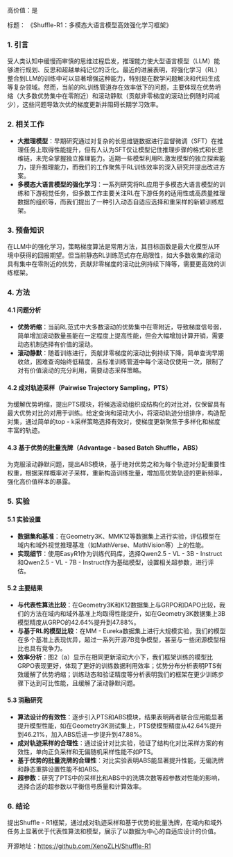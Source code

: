 高价值：是

标题：
《Shuffle-R1：多模态大语言模型高效强化学习框架》

### 1. 引言
受人类认知中缓慢而审慎的思维过程启发，推理能力使大型语言模型（LLM）能够进行规划、反思和超越单纯记忆的泛化。最近的进展表明，将强化学习（RL）整合到LLM的训练中可以显著增强这种能力，特别是在数学问题解决和代码生成等复杂领域。然而，当前的RL训练管道存在效率低下的问题，主要体现在优势坍缩（大多数优势集中在零附近）和滚动静默（贡献非零梯度的滚动比例随时间减少），这些问题导致次优的梯度更新并阻碍长期学习效率。

### 2. 相关工作
- **大推理模型**：早期研究通过对复杂的长思维链数据进行监督微调（SFT）在推理任务上取得性能提升，但有人认为SFT仅让模型记住推理步骤的格式和长思维链，未完全掌握独立推理能力。近期一些模型利用RL激发模型的独立探索能力，提升推理能力，而我们的工作聚焦于RL训练效率的深入研究并提出改进方案。
- **多模态大语言模型的强化学习**：一系列研究将RL应用于多模态大语言模型的训练和下游视觉任务，但多数工作主要关注RL在下游任务的适用性或高质量推理数据的组织等，而我们提出了一种引入动态自适应选择和重采样的新颖训练框架。

### 3. 预备知识
在LLM中的强化学习，策略梯度算法是常用方法，其目标函数是最大化模型从环境中获得的回报期望。但当前静态RL训练范式存在局限性，如大多数收集的滚动具有集中在零附近的优势，贡献非零梯度的滚动比例持续下降等，需要更高效的训练框架。

### 4. 方法
#### 4.1 问题分析
- **优势坍缩**：当前RL范式中大多数滚动的优势集中在零附近，导致梯度信号弱，简单增加滚动数量虽能在一定程度上提高性能，但会大幅增加计算开销，需要动态机制选择有价值的滚动。
- **滚动静默**：随着训练进行，贡献非零梯度的滚动比例持续下降，简单查询早期收敛，困难查询始终低精度，且标准训练管道中每个滚动仅使用一次，限制了对有价值滚动的充分利用，需要动态采样策略。

#### 4.2 成对轨迹采样（Pairwise Trajectory Sampling，PTS）
为缓解优势坍缩，提出PTS模块，将候选滚动组织成结构化的对比对，仅保留具有最大优势对比的对用于训练。给定查询和滚动大小，将滚动轨迹分组排序，构造配对集，通过简单的top - k采样策略选择有效对，使梯度更新聚焦于多样化和梯度丰富的轨迹。

#### 4.3 基于优势的批量洗牌（Advantage - based Batch Shuffle，ABS）
为克服滚动静默问题，提出ABS模块，基于绝对优势之和为每个轨迹对分配重要性权重，根据采样概率对子采样，重新构造训练批量，增加高优势轨迹的更新频率，强化高价值样本的暴露。

### 5. 实验
#### 5.1 实验设置
- **数据集和基准**：在Geometry3K、MMK12等数据集上进行实验，评估模型在域内和域外视觉推理基准（如MathVerse、MathVision等）上的性能。
- **实现细节**：使用EasyR1作为训练代码库，选择Qwen2.5 - VL - 3B - Instruct和Qwen2.5 - VL - 7B - Instruct作为基础模型，设置相关超参数，进行评估。

#### 5.2 主要结果
- **与代表性算法比较**：在Geometry3K和K12数据集上与GRPO和DAPO比较，我们的方法在域内和域外基准上均取得性能提升，如在Geometry3K数据集上3B模型精度从GRPO的42.64%提升到47.88%。
- **与基于RL的模型比较**：在MM - Eureka数据集上进行大规模实验，我们的模型在多个基准上表现优异，超过一系列开源7B竞争模型，甚至与一些闭源模型相比也具有竞争力。
- **效率分析**：图2（a）显示在相同更新滚动大小下，我们框架训练的模型比GRPO表现更好，体现了更好的训练数据利用效率；优势分布分析表明PTS有效缓解了优势坍缩；训练动态和验证精度等分析表明我们的框架在更少训练步骤下达到可比性能，且缓解了滚动静默问题。

#### 5.3 消融研究
- **算法设计的有效性**：逐步引入PTS和ABS模块，结果表明两者联合应用能显著提升模型性能，如在Geometry3K测试集上，PTS使模型精度从42.64%提升到46.21%，加入ABS后进一步提升到47.88%。
- **成对轨迹采样的合理性**：通过设计对比实验，验证了结构化对比采样方案的有效性，单向正负采样和无偏随机采样性能不如PTS。
- **基于优势的批量洗牌的合理性**：对比实验表明ABS能显著提升性能，无偏洗牌和静态重排设置性能不如ABS。
- **超参数**：研究了PTS中的采样比和ABS中的洗牌次数等超参数对性能的影响，选择合适的超参数以平衡信号质量和计算效率。

### 6. 结论
提出Shuffle - R1框架，通过成对轨迹采样和基于优势的批量洗牌，在域内和域外任务上显著优于代表性算法和模型，展示了以数据为中心的自适应设计的价值。

开源地址：https://github.com/XenoZLH/Shuffle-R1